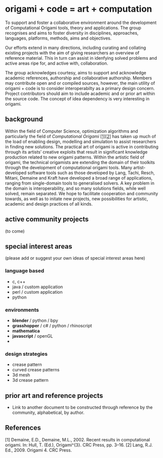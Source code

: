 # origami + code = art + computation

To support and foster a collaborative environment around the development of Computational Origami tools, theory and applications. The group recognises and aims to foster diversity in disciplines, approaches, languages, platforms, methods, aims and objectives. 

Our efforts extend in many directions, including curating and collating existing projects with the aim of giving researchers an overview of reference material. This in turn can assist in idenfying solved problems and active areas ripe for, and active with, collaboration. 

The group acknowledges courtesy, aims to support and acknowledge academic references, authorship and collaborative authorship. Members may contribute open and or compiled sources, however, the main utility of origami + code is to consider interoperabilty as a primary design concern. Project contributors should aim to include academic and or prior art within the source code. The concept of idea dependency is very interesting in origami.

## background

Within the field of Computer Science, optimization algorithms and particularly the field of *Computational Origami* [[1]](#1)[[2]](#2) has taken up much of the load of enabling design, modelling and simulation to assist researchers in finding new solutions. The practical art of origami is active in contributing through its artists’ creative exploits that result in significant knowledge production related to new origami patterns. Within the artistic field of origami, the technical origamists are extending the domain of their toolkits through the development of computational origami tools. Many artist-developed software tools such as those developed by Lang, Tachi, Resch, Mitani, Demaine and Kraft have developed a broad range of applications, ranging from single-domain tools to generalised solvers. A key problem in the domain is interoperability, and so many solutions fields, while well solved, remain separated. We hope to facilitate cooperation and community towards, as well as to initate new projects, new possibilities for artistic, academic and design practices of all kinds. 

## active community projects

(to come)

## special interest areas

(please add or suggest your own ideas of special interest areas here)

### language based

- c, c++
- java / custom application
- perl / custom application
- python

### environments

- **blender** / python / bpy
- **grasshopper** / c# / python / rhinoscript
- **mathematica**
- **javascript** / openGL
- 

### design strategies

- crease pattern
- curved crease patterns
- 3d mesh
- 3d crease pattern

## prior art and reference projects

- Link to another document to be constructed through reference by the community, alphabetical, by author.

## References
 <a id="1">[1]</a> Demaine, E.D., Demaine, M.L., 2002. Recent results in computational origami. In: Hull, T. (Ed.), Origami^{3}. CRC Press, pp. 3–16.
 <a id="2">[2]</a>  Lang, R.J. Ed., 2009. Origami 4. CRC Press.


